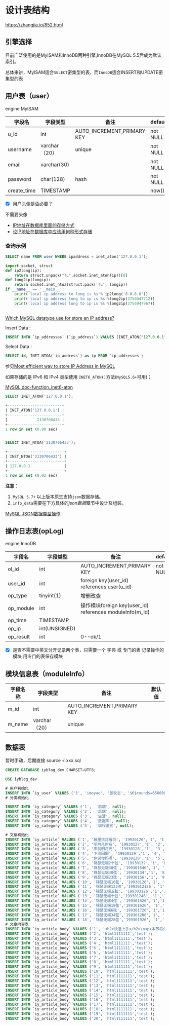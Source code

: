 # 设计表结构

https://zhangjia.io/852.html

## 引擎选择

目前广泛使用的是MyISAM和InnoDB两种引擎,InnoDB在MySQL 5.5后成为默认索引。

总体来讲，MyISAM适合`SELECT`密集型的表，而`InnoDB`适合INSERT和UPDATE密集型的表

## 用户表（user）
engine:MyISAM

| 字段名      | 字段类型        | 备注                      | default        |
| ---------- | ------------- | -------------------------- | ------------- |
| u_id         | int           | AUTO_INCREMENT,PRIMARY KEY | not NULL            |
| username   | varchar（20） |     unique                 | not NULL             |
| email      | varchar(30)   |                            | not NULL             |
| password   | char(128)     | hash                       | not NULL             |
| create_time | TIMESTAMP     |                            | now() |

- [x] 用户头像是否必要？

不需要头像


- [IP地址在数据库里面的存储方式](https://www.cnblogs.com/gomysql/p/4595621.html)
- [论IP地址在数据库中应该用何种形式存储](https://www.cnblogs.com/skynet/archive/2011/01/09/1931044.html)

### 查询示例

```sql
SELECT name FROM user WHERE ipaddress = inet_aton('127.0.0.1');
```
    
```python
import socket, struct
def ip2long(ip):  
    return struct.unpack("!L",socket.inet_aton(ip))[0]  
def long2ip(longip):  
    return socket.inet_ntoa(struct.pack('!L', longip))  
if __name__ == '__main__':  
    print('local ip address to long is %s'% ip2long('8.8.8.8'))  
    print('local ip address long to ip is %s'%long2ip(3756947712))  
    print('local ip address long to ip is %s'%long2ip(3756947967))  
   
```

[Which MySQL datatype use for store an IP address?](https://itsolutionstuff.com/post/which-mysql-datatype-use-for-store-an-ip-address)

Insert Data :
```sql
INSERT INTO `ip_addresses` (`ip_address`) VALUES (INET_ATON("127.0.0.1"));
```
Select Data :
```sql
SELECT id, INET_NTOA(`ip_address`) as ip FROM `ip_addresses`;
```
参见[Most efficient way to store IP Address in MySQL](https://stackoverflow.com/questions/2542011/most-efficient-way-to-store-ip-address-in-mysql)

如果存储的是 IPv6 和 IPv4 类型使用 `INET6_ATON()`方法(`MySQL5.6+`可用)；

[MySQL doc-function_inet6-aton](https://dev.mysql.com/doc/refman/5.6/en/miscellaneous-functions.html#function_inet6-aton)

```sql
SELECT INET_ATON('127.0.0.1');

+------------------------+
| INET_ATON('127.0.0.1') |
+------------------------+
|             2130706433 | 
+------------------------+
1 row in set (0.00 sec)


SELECT INET_NTOA('2130706433');

+-------------------------+
| INET_NTOA('2130706433') |
+-------------------------+
| 127.0.0.1               | 
+-------------------------+
1 row in set (0.02 sec)

```

**注意**：
1. `MySQL 5.7+` 以上版本原生支持`json`数据存储。
2. `info_data`需要在下方具体的*json数据*章节中设计及组装。

[MySQL JSON数据类型操作](https://segmentfault.com/a/1190000011580030)


## 操作日志表(opLog)

engine:InnoDB

| 字段名 | 字段类型  | 备注                     | default  |
| --------- | ------------- | -------------------------- | -------- |
| ol_id     | int           | AUTO_INCREMENT,PRIMARY KEY  | not NULL |
| user_id   | int           | foreign key(user_id) references user(u_id) |          |
| op_type   | tinyint(1)    | 增删改查                    |          |
| op_module | int           | 操作模块foreign key(user_id) references moduleInfo(m_id)                    |          |
| op_time   | TIMESTAMP     |                            |          |
| op_ip     | int(UNSIGNED) |                            |          |
| op_result | int           | 0--ok/1                    |          |

- [x] 是否不需要中英文分开记录两个表，只需要一个 字典 或 专门的表 记录操作的模块
用专门的表保存模块

## 模块信息表（moduleInfo）

| 字段名称 | 字段类型  | 备注                     | 默认值 |
| -------- | ------------- | -------------------------- | ------ |
| m_id     | int           | AUTO_INCREMENT,PRIMARY KEY |        |
| m_name   | varchar（20） | unique                     |        |


## 数据表

暂时手动，后期直接 source < xxx.sql

```sql
CREATE DATABASE iyblog_dev CHARSET=UTF8;

USE iyblog_dev

# 用户初始化
INSERT INTO `iy_user` VALUES ('1', 'imoyao', '张牧志', '$6$rounds=656000$tIs6tFIsFTmqLpUi$rD2UcO0T7VXsVGeUee11oY6HcxbqluGzAXdUWHCDCpTK8fvsMC5rW8R1ZVhyY912MUK19xcnSqrYp88eKsuBH1', 'emailme8@163.com','中国·北京','凡人皆需侍奉！', '2018-01-22 17:14:49','2019-06-24 17:14:49', '1', null);
# 分类初始化

INSERT INTO `iy_category` VALUES ('1',  '前端', null);
INSERT INTO `iy_category` VALUES ('2',  '后端', null);
INSERT INTO `iy_category` VALUES ('3',  '生活', null);
INSERT INTO `iy_category` VALUES ('4',  '数据库', null);
INSERT INTO `iy_category` VALUES ('5',  '编程语言', null);

# 文章初始化
INSERT INTO `iy_article` VALUES ('1', '醉里挑灯看剑', '19930126','1', '1', '200', '1', '1','2018-02-01 14:47:19','2018-02-05');
INSERT INTO `iy_article` VALUES ('2', '明月几时有', '19930127','1', '2', '99', '1', '1','2018-05-01 14:47:19','2018-02-05');
INSERT INTO `iy_article` VALUES ('3', '床前明月光', '19930128','1', '3', '32', '1', '1','2018-07-13 14:47:19','2018-02-05');
INSERT INTO `iy_article` VALUES ('4', '下周回国', '19930129','1', '4', '54', '1', '1','2018-12-01 14:47:19','2018-02-05');
INSERT INTO `iy_article` VALUES ('5', '你说你妈呢', '19930130','1', '5', '23', '1', '1','2019-02-01 14:47:19','2018-02-05');
INSERT INTO `iy_article` VALUES ('6', '锦瑟无端2十弦', '19930132','1', '6', '67', '1', '1','2018-02-11 14:47:19','2018-02-05');
INSERT INTO `iy_article` VALUES ('7', '锦瑟无端30弦', '199301546','1', '7', '88', '1', '1','2018-06-01 14:47:19','2018-02-05');
INSERT INTO `iy_article` VALUES ('8', '锦瑟无端40弦', '19930134','1', '8', '5', '1', '1','2018-03-01 14:47:19','2018-02-05');
INSERT INTO `iy_article` VALUES ('9', '锦瑟无端23弦', '19930156','1', '9', '765', '1', '1','2018-03-01 14:47:19','2018-02-05');
INSERT INTO `iy_article` VALUES ('10', '锦瑟无端16弦', '19930126','1', '10', '2', '1', '1','2018-04-01 14:47:19','2018-02-05');
INSERT INTO `iy_article` VALUES ('11', '锦瑟无端123弦','1993012126', '1','11',  '668', '1', '1','2018-03-01 14:47:19','2018-02-05');
INSERT INTO `iy_article` VALUES ('12', '锦瑟无端五弦', '199303126','1','12',  '3', '1', '1','2018-08-01 14:47:19','2018-02-05');
INSERT INTO `iy_article` VALUES ('13', '锦瑟无端十弦','199301246', '1','13', '567', '1', '1','2018-02-23 14:47:19','2018-02-05');
INSERT INTO `iy_article` VALUES ('14', '锦瑟无端4弦', '199301526','1','14',  '4', '1', '1','2018-11-01 14:47:19','2018-02-05');
INSERT INTO `iy_article` VALUES ('15', '锦瑟无端18弦','199301626', '1','15',  '6', '1', '1','2017-02-01 14:47:19','2018-02-05');
INSERT INTO `iy_article` VALUES ('16', '锦瑟无端6弦', '199301726','1','16',  '67', '1', '1','2018-02-02 14:47:19','2018-02-05');
INSERT INTO `iy_article` VALUES ('17', '锦瑟无端34弦','199301286','1', '17',  '34', '1', '1','2011-12-04 14:47:19','2018-02-05');
INSERT INTO `iy_article` VALUES ('18', '锦瑟无端28弦','199301926', '1','18',  '23', '1', '1','2018-06-01 14:47:19','2018-02-05');
# 文章内容表
INSERT INTO `iy_article_body` VALUES ('1', '<h2>快速上手</h2>\n<p>本节将介绍如何在项目中使用 Element。</p>\n<h3>使用 Starter Kit</h3>\n<p>我们提供了通用的项目模板，你可以直接使用。对于 Laravel 用户，我们也准备了相应的模板，同样可以直接下载使用。</p>\n<p>如果不希望使用我们提供的模板，请继续阅读。</p>\n<h3>使用 vue-cli</h3>\n<p>我们还可以使用 vue-cli 初始化项目，命令如下：</p>\n<pre><code class=\"lang-language\">&gt; npm i -g vue-cli\n&gt; mkdir my-project &amp;&amp; cd my-project\n&gt; vue init webpack\n&gt; npm i &amp;&amp; npm i element-ui\n</code></pre>\n<h3>引入 Element</h3>\n<p>你可以引入整个 Element，或是根据需要仅引入部分组件。我们先介绍如何引入完整的 Element。</p>\n<h4>完整引入</h4>\n<p>在 main.js 中写入以下内容：</p>\n<pre><div class=\"hljs\"><code class=\"lang-javascript\"><span class=\"hljs-keyword\">import</span> Vue <span class=\"hljs-keyword\">from</span> <span class=\"hljs-string\">''vue''</span>\n<span class=\"hljs-keyword\">import</span> ElementUI <span class=\"hljs-keyword\">from</span> <span class=\"hljs-string\">''element-ui''</span>\n<span class=\"hljs-keyword\">import</span> <span class=\"hljs-string\">''element-ui/lib/theme-chalk/index.css''</span>\n<span class=\"hljs-keyword\">import</span> App <span class=\"hljs-keyword\">from</span> <span class=\"hljs-string\">''./App.vue''</span>\n\nVue.use(ElementUI)\n\n<span class=\"hljs-keyword\">new</span> Vue({\n  <span class=\"hljs-attr\">el</span>: <span class=\"hljs-string\">''#app''</span>,\n  <span class=\"hljs-attr\">render</span>: <span class=\"hljs-function\"><span class=\"hljs-params\">h</span> =&gt;</span> h(App)\n})\n\n</code></div></pre>\n<p>以上代码便完成了 Element 的引入。需要注意的是，样式文件需要单独引入。</p>\n<h4>按需引入</h4>\n<p>借助 babel-plugin-component，我们可以只引入需要的组件，以达到减小项目体积的目的。</p>\n<p>首先，安装 babel-plugin-component：</p>\n','## 快速上手\n\n本节将介绍如何在项目中使用 Element。\n\n### 使用 Starter Kit\n我们提供了通用的项目模板，你可以直接使用。对于 Laravel 用户，我们也准备了相应的模板，同样可以直接下载使用。\n\n如果不希望使用我们提供的模板，请继续阅读。\n\n### 使用 vue-cli\n\n我们还可以使用 vue-cli 初始化项目，命令如下：\n\n```language\n> npm i -g vue-cli\n> mkdir my-project && cd my-project\n> vue init webpack\n> npm i && npm i element-ui\n```\n\n### 引入 Element\n你可以引入整个 Element，或是根据需要仅引入部分组件。我们先介绍如何引入完整的 Element。\n\n#### 完整引入\n在 main.js 中写入以下内容：\n```javascript\nimport Vue from ''vue''\nimport ElementUI from ''element-ui''\nimport ''element-ui/lib/theme-chalk/index.css''\nimport App from ''./App.vue''\n\nVue.use(ElementUI)\n\nnew Vue({\n  el: ''#app'',\n  render: h => h(App)\n})\n\n```\n以上代码便完成了 Element 的引入。需要注意的是，样式文件需要单独引入。\n\n#### 按需引入\n借助 babel-plugin-component，我们可以只引入需要的组件，以达到减小项目体积的目的。\n\n首先，安装 babel-plugin-component：\n\n');
INSERT INTO `iy_article_body` VALUES ('2', 'html1111111','test');
INSERT INTO `iy_article_body` VALUES ('3', 'html1111111','test');
INSERT INTO `iy_article_body` VALUES ('4', 'html1111111','test');
INSERT INTO `iy_article_body` VALUES ('5', 'html1111111','test');
INSERT INTO `iy_article_body` VALUES ('6', 'html1111111','test');
INSERT INTO `iy_article_body` VALUES ('7', 'html1111111','test');
INSERT INTO `iy_article_body` VALUES ('8', 'html1111111','test');
INSERT INTO `iy_article_body` VALUES ('9', 'html1111111','test');
INSERT INTO `iy_article_body` VALUES ('10', 'html1111111','test');
INSERT INTO `iy_article_body` VALUES ('11', 'html1111111','test');
INSERT INTO `iy_article_body` VALUES ('12', 'html1111111','test');
INSERT INTO `iy_article_body` VALUES ('13', 'html1111111','test');
INSERT INTO `iy_article_body` VALUES ('14', 'html1111111','test');
INSERT INTO `iy_article_body` VALUES ('15', 'html1111111','test');
INSERT INTO `iy_article_body` VALUES ('16', 'html1111111','test');
INSERT INTO `iy_article_body` VALUES ('17', 'html1111111','test');
INSERT INTO `iy_article_body` VALUES ('18', 'html1111111','test');
INSERT INTO `iy_article_body` VALUES ('19', 'html1111111','test');
INSERT INTO `iy_article_body` VALUES ('20', 'html1111111','test');

```